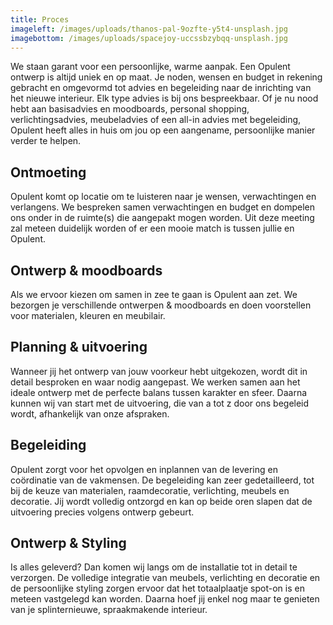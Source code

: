 ```yaml
---
title: Proces
imageleft: /images/uploads/thanos-pal-9ozfte-y5t4-unsplash.jpg
imagebottom: /images/uploads/spacejoy-uccssbzybqq-unsplash.jpg
---
```

<!--StartFragment-->

We staan garant voor een persoonlijke, warme aanpak. Een Opulent ontwerp is altijd uniek en op maat. Je noden, wensen en budget in rekening gebracht en omgevormd tot advies en begeleiding naar de inrichting van het nieuwe interieur. Elk type advies is bij ons bespreekbaar. Of je nu nood hebt aan basisadvies en moodboards, personal shopping, verlichtingsadvies, meubeladvies of een all-in advies met begeleiding, Opulent heeft alles in huis om jou op een aangename, persoonlijke manier verder te helpen.



## Ontmoeting

Opulent komt op locatie om te luisteren naar je wensen, verwachtingen en verlangens. We bespreken samen verwachtingen en budget en dompelen ons onder in de ruimte(s) die aangepakt mogen worden. Uit deze meeting zal meteen duidelijk worden of er een mooie match is tussen jullie en Opulent.

## Ontwerp & moodboards

Als we ervoor kiezen om samen in zee te gaan is Opulent aan zet. We bezorgen je verschillende ontwerpen & moodboards en doen voorstellen voor materialen, kleuren en meubilair.

## Planning & uitvoering

Wanneer jij het ontwerp van jouw voorkeur hebt uitgekozen, wordt dit in detail besproken en waar nodig aangepast. We werken samen aan het ideale ontwerp met de perfecte balans tussen karakter en sfeer. Daarna kunnen wij van start met de uitvoering, die van a tot z door ons begeleid wordt, afhankelijk van onze afspraken.

## Begeleiding

Opulent zorgt voor het opvolgen en inplannen van de levering en coördinatie van de vakmensen. De begeleiding kan zeer gedetailleerd, tot bij de keuze van materialen, raamdecoratie, verlichting, meubels en decoratie. Jij wordt volledig ontzorgd en kan op beide oren slapen dat de uitvoering precies volgens ontwerp gebeurt.

## Ontwerp & Styling

Is alles geleverd? Dan komen wij langs om de installatie tot in detail te verzorgen. De volledige integratie van meubels, verlichting en decoratie en de persoonlijke styling zorgen ervoor dat het totaalplaatje spot-on is en meteen vastgelegd kan worden. Daarna hoef jij enkel nog maar te genieten van je splinternieuwe, spraakmakende interieur.

<!--EndFragment-->